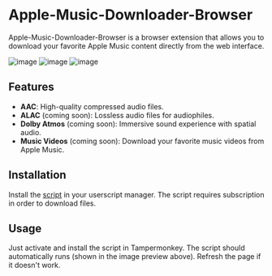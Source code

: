 # Apple-Music-Downloader-Browser

Apple-Music-Downloader-Browser is a browser extension that allows you to download your favorite Apple Music content directly from the web interface.

![image](https://github.com/user-attachments/assets/7709099b-5c8f-4e22-9896-c7e2d3341fb2)
![image](https://github.com/user-attachments/assets/2305fd87-2057-4dbe-8f68-30a7ef6461ed)
![image](https://github.com/user-attachments/assets/f3468d36-a564-401b-ba1b-b89d3042567e)

## Features

- **AAC**: High-quality compressed audio files.
- **ALAC** (coming soon): Lossless audio files for audiophiles.
- **Dolby Atmos** (coming soon): Immersive sound experience with spatial audio.
- **Music Videos** (coming soon): Download your favorite music videos from Apple Music.

## Installation
   Install the [script](https://raw.githubusercontent.com/JemPH/Apple-Music-Downloader-Browser/main/apple-music-downloader.js) in your userscript manager. The script requires subscription in order to download files.

## Usage
  Just activate and install the script in Tampermonkey. The script should automatically runs (shown in the image preview above). Refresh the page if it doesn't work.
